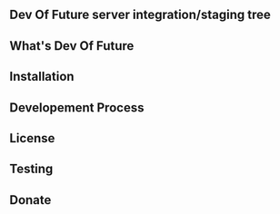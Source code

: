 Dev Of Future server integration/staging tree
---------------------------------------------

 What's Dev Of Future 
---------------------

Installation
------------

Developement Process 
--------------------

License 
---------

Testing 
-------


Donate
------
